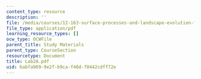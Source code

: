 ```yaml
---
content_type: resource
description: ''
file: /media/courses/12-163-surface-processes-and-landscape-evolution-fall-2004/babfa9699e2fb9caf40df0442cdff72e_Lab2A.pdf
file_type: application/pdf
learning_resource_types: []
ocw_type: OCWFile
parent_title: Study Materials
parent_type: CourseSection
resourcetype: Document
title: Lab2A.pdf
uid: babfa969-9e2f-b9ca-f40d-f0442cdff72e
---
```

